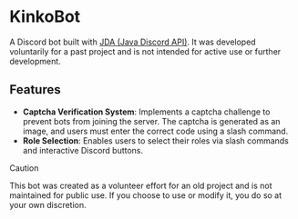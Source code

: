 # KinkoBot

A Discord bot built with [JDA (Java Discord API)](https://github.com/DV8FromTheWorld/JDA). It was developed voluntarily for a past project and is not intended for active use or further development.

## Features

- **Captcha Verification System**: Implements a captcha challenge to prevent bots from joining the server. The captcha is generated as an image, and users must enter the correct code using a slash command.
- **Role Selection**: Enables users to select their roles via slash commands and interactive Discord buttons.


> [!CAUTION]
> This bot was created as a volunteer effort for an old project and is not maintained for public use. If you choose to use or modify it, you do so at your own discretion.

